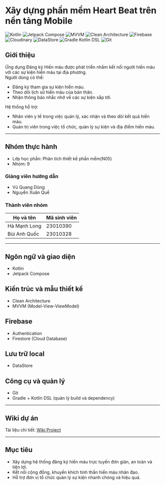 # Xây dựng phần mềm Heart Beat trên nền tảng Mobile

![Kotlin](https://img.shields.io/badge/Kotlin-7F52FF?style=for-the-badge&logo=kotlin&logoColor=white)
![Jetpack Compose](https://img.shields.io/badge/Jetpack%20Compose-4285F4?style=for-the-badge&logo=jetpackcompose&logoColor=white)
![MVVM](https://img.shields.io/badge/MVVM-FF6F00?style=for-the-badge&logo=android&logoColor=white)
![Clean Architecture](https://img.shields.io/badge/Clean%20Architecture-009688?style=for-the-badge&logo=architecture&logoColor=white)
![Firebase](https://img.shields.io/badge/Firebase-FFCA28?style=for-the-badge&logo=firebase&logoColor=black)
![Cloudinary](https://img.shields.io/badge/Cloudinary-3448C5?style=for-the-badge&logo=cloudinary&logoColor=white)
![DataStore](https://img.shields.io/badge/DataStore-3DDC84?style=for-the-badge&logo=android&logoColor=white)
![Gradle Kotlin DSL](https://img.shields.io/badge/Gradle%20Kotlin%20DSL-02303A?style=for-the-badge&logo=gradle&logoColor=white)
![Git](https://img.shields.io/badge/Git-F05032?style=for-the-badge&logo=git&logoColor=white)

## Giới thiệu
Ứng dụng Đăng ký Hiến máu được phát triển nhằm kết nối người hiến máu với các sự kiện hiến máu tại địa phương.  
Người dùng có thể:
- Đăng ký tham gia sự kiện hiến máu.
- Theo dõi lịch sử hiến máu của bản thân.
- Nhận thông báo nhắc nhở về các sự kiện sắp tới.

Hệ thống hỗ trợ:
- Nhân viên y tế trong việc quản lý, xác nhận và theo dõi kết quả hiến máu.  
- Quản trị viên trong việc tổ chức, quản lý sự kiện và địa điểm hiến máu.

---

## Nhóm thực hành
- Lớp học phần: Phân tích thiết kế phần mềm(N05)
- Nhóm: 9  

### Giảng viên hướng dẫn
- Vũ Quang Dũng  
- Nguyễn Xuân Quế  

### Thành viên nhóm
| Họ và tên        | Mã sinh viên |
|------------------|--------------|
| Hà Mạnh Long     | 23010390     |
| Bùi Anh Quốc     | 23010328     |

---

## Ngôn ngữ và giao diện
- Kotlin  
- Jetpack Compose  

## Kiến trúc và mẫu thiết kế
- Clean Architecture  
- MVVM (Model-View-ViewModel)  

## Firebase
- Authentication  
- Firestore (Cloud Database)  

## Lưu trữ local
- DataStore  

## Công cụ và quản lý
- Git  
- Gradle + Kotlin DSL (quản lý build và dependency)  

---

## Wiki dự án
Tài liệu chi tiết: [Wiki Project](https://github.com/AnhQuocs/PTTKPM25-26_ClassN05_Nhom_9/wiki)

---

## Mục tiêu
- Xây dựng hệ thống đăng ký hiến máu trực tuyến đơn giản, an toàn và tiện lợi.  
- Kết nối cộng đồng, khuyến khích tinh thần hiến máu nhân đạo.  
- Hỗ trợ đơn vị tổ chức quản lý sự kiện nhanh chóng và hiệu quả.  


